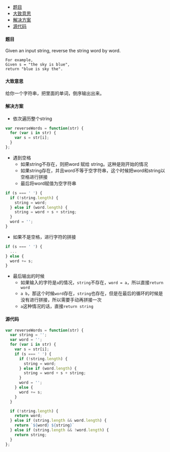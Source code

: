 -	[题目](#题目)
-	[大致意思](#大致意思)
-	[解决方案](#解决方案)
-	[源代码](#源代码)

#### 题目

Given an input string, reverse the string word by word.

```
For example,
Given s = "the sky is blue",
return "blue is sky the".
```

#### 大致意思

给你一个字符串，把里面的单词，倒序输出出来。

#### 解决方案

-	依次遍历整个string

```js
var reverseWords = function(str) {
  for (var i in str) {
    var s = str[i];
  }
};
```

-	遇到空格
	-	如果string不存在，则把word 赋给 string。这种是刚开始的情况
	-	如果string存在，并且word不等于空字符串，这个时候把word和string以空格进行拼接
	-	最后将word赋值为空字符串

```js
if (s === ' ') {
  if (!string.length) {
    string = word;
  } else if (word.length) {
    string = word + s + string;
  }
  word = '';
}
```

-	如果不是空格，进行字符的拼接

```js
if (s === ' ') {
  ...
} else {
  word += s;
}
```

-	最后输出的时候
	-	如果输入的字符是`a`的情况，`string`不存在，`word = a`，所以直接`return word`
	-	`a b`，那这个时候`word`存在，`string`也存在，但是在最后的循环的时候是没有进行拼接，所以需要手动再拼接一次
	-	`a`这种情况的话，直接`return string`

#### 源代码

```js
var reverseWords = function(str) {
  var string = '';
  var word = '';
  for (var i in str) {
    var s = str[i];
    if (s === ' ') {
      if (!string.length) {
        string = word;
      } else if (word.length) {
        string = word + s + string;
      }
      word = '';
    } else {
      word += s;
    }
  }

  if (!string.length) {
    return word;
  } else if (string.length && word.length) {
    return `${word} ${string}`
  } else if (string.length && !word.length) {
    return string;
  }
};
```
